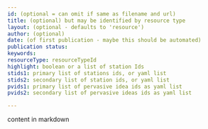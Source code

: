 ```yaml
---
id: (optional = can omit if same as filename and url)
title: (optional) but may be identified by resource type
layout: (optional - defaults to 'resource')
author: (optional)
date: (of first publication - maybe this should be automated)
publication status:
keywords:
resourceType: resourceTypeId
highlight: boolean or a list of station Ids
stids1: primary list of stations ids, or yaml list
stids2: secondary list of station ids, or yaml list
pvids1: primary list of pervasive idea ids as yaml list
pvids2: secondary list of pervasive ideas ids as yaml list

---
```


content in markdown